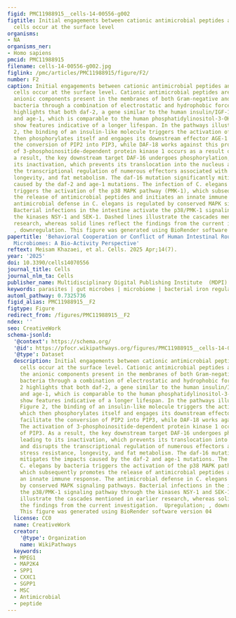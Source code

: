 ```yaml
---
figid: PMC11988915__cells-14-00556-g002
figtitle: Initial engagements between cationic antimicrobial peptides and bacterial
  cells occur at the surface level
organisms:
- NA
organisms_ner:
- Homo sapiens
pmcid: PMC11988915
filename: cells-14-00556-g002.jpg
figlink: /pmc/articles/PMC11988915/figure/F2/
number: F2
caption: Initial engagements between cationic antimicrobial peptides and bacterial
  cells occur at the surface level. Cationic antimicrobial peptides are drawn to the
  anionic components present in the membranes of both Gram-negative and Gram-positive
  bacteria through a combination of electrostatic and hydrophobic forces. Figure 2
  highlights that both daf-2, a gene similar to the human insulin/IGF-1 receptor,
  and age-1, which is comparable to the human phosphatidylinositol-3-OH kinase (PI3K),
  show features indicative of a longer lifespan. In the pathways illustrated in Figure
  2, the binding of an insulin-like molecule triggers the activation of DAF-2, which
  then phosphorylates itself and engages its downstream effector AGE-1 to facilitate
  the conversion of PIP2 into PIP3, while DAF-18 works against this process. The activation
  of 3-phosphoinositide-dependent protein kinase 1 occurs as a result of PIP3. As
  a result, the key downstream target DAF-16 undergoes phosphorylation, leading to
  its inactivation, which prevents its translocation into the nucleus and disrupts
  the transcriptional regulation of numerous effectors associated with stress resistance,
  longevity, and fat metabolism. The daf-16 mutation significantly mitigates the impacts
  caused by the daf-2 and age-1 mutations. The infection of C. elegans by bacteria
  triggers the activation of the p38 MAPK pathway (PMK-1), which subsequently promotes
  the release of antimicrobial peptides and initiates an innate immune response. The
  antimicrobial defense in C. elegans is regulated by conserved MAPK signaling pathways.
  Bacterial infections in the intestine activate the p38/PMK-1 signaling pathway through
  the kinases NSY-1 and SEK-1. Dashed lines illustrate the cascades mentioned in earlier
  research, whereas solid lines reflect the findings from the current investigation.  Upregulation;
  , downregulation. This figure was generated using BioRender software version 04
papertitle: 'Behavioral Cooperation or Conflict of Human Intestinal Roundworms and
  Microbiomes: A Bio-Activity Perspective'
reftext: Meisam Khazaei, et al. Cells. 2025 Apr;14(7).
year: '2025'
doi: 10.3390/cells14070556
journal_title: Cells
journal_nlm_ta: Cells
publisher_name: Multidisciplinary Digital Publishing Institute  (MDPI)
keywords: parasites | gut microbes | microbiome | bacterial iron regulatory | nematodes
automl_pathway: 0.7325736
figid_alias: PMC11988915__F2
figtype: Figure
redirect_from: /figures/PMC11988915__F2
ndex: ''
seo: CreativeWork
schema-jsonld:
  '@context': https://schema.org/
  '@id': https://pfocr.wikipathways.org/figures/PMC11988915__cells-14-00556-g002.html
  '@type': Dataset
  description: Initial engagements between cationic antimicrobial peptides and bacterial
    cells occur at the surface level. Cationic antimicrobial peptides are drawn to
    the anionic components present in the membranes of both Gram-negative and Gram-positive
    bacteria through a combination of electrostatic and hydrophobic forces. Figure
    2 highlights that both daf-2, a gene similar to the human insulin/IGF-1 receptor,
    and age-1, which is comparable to the human phosphatidylinositol-3-OH kinase (PI3K),
    show features indicative of a longer lifespan. In the pathways illustrated in
    Figure 2, the binding of an insulin-like molecule triggers the activation of DAF-2,
    which then phosphorylates itself and engages its downstream effector AGE-1 to
    facilitate the conversion of PIP2 into PIP3, while DAF-18 works against this process.
    The activation of 3-phosphoinositide-dependent protein kinase 1 occurs as a result
    of PIP3. As a result, the key downstream target DAF-16 undergoes phosphorylation,
    leading to its inactivation, which prevents its translocation into the nucleus
    and disrupts the transcriptional regulation of numerous effectors associated with
    stress resistance, longevity, and fat metabolism. The daf-16 mutation significantly
    mitigates the impacts caused by the daf-2 and age-1 mutations. The infection of
    C. elegans by bacteria triggers the activation of the p38 MAPK pathway (PMK-1),
    which subsequently promotes the release of antimicrobial peptides and initiates
    an innate immune response. The antimicrobial defense in C. elegans is regulated
    by conserved MAPK signaling pathways. Bacterial infections in the intestine activate
    the p38/PMK-1 signaling pathway through the kinases NSY-1 and SEK-1. Dashed lines
    illustrate the cascades mentioned in earlier research, whereas solid lines reflect
    the findings from the current investigation.  Upregulation; , downregulation.
    This figure was generated using BioRender software version 04
  license: CC0
  name: CreativeWork
  creator:
    '@type': Organization
    name: WikiPathways
  keywords:
  - MPEG1
  - MAP2K4
  - SPP1
  - CXXC1
  - SGPP1
  - MSC
  - Antimicrobial
  - peptide
---
```

